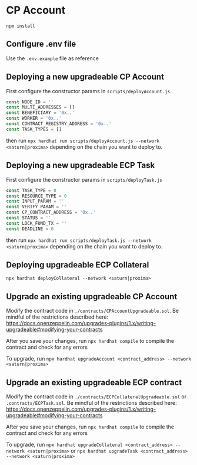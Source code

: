 # CP Account

```shell
npm install
```

## Configure .env file

Use the `.env.example` file as reference

## Deploying a new upgradeable CP Account

First configure the constructor params in `scripts/deployAccount.js`

```js
const NODE_ID = ''
const MULTI_ADDRESSES = []
const BENEFICIARY = '0x..'
const WORKER = '0x..'
const CONTRACT_REGISTRY_ADDRESS = '0x..'
const TASK_TYPES = []
```

then run `npx hardhat run scripts/deployAccount.js --network <saturn|proxima>` depending on the chain you want to deploy to.

## Deploying a new upgradeable ECP Task

First configure the constructor params in `scripts/deployTask.js`

```js
const TASK_TYPE = 0
const RESOURCE_TYPE = 0
const INPUT_PARAM = ''
const VERIFY_PARAM = ''
const CP_CONTRACT_ADDRESS = '0x..'
const STATUS = ''
const LOCK_FUND_TX = ''
const DEADLINE = 0
```

then run `npx hardhat run scripts/deployTask.js --network <saturn|proxima>` depending on the chain you want to deploy to.

## Deploying upgradeable ECP Collateral

```shell
npx hardhat deployCollateral --network <saturn|proxima>
```

## Upgrade an existing upgradeable CP Account

Modify the contract code in `./contracts/CPAccountUpgradeable.sol`. Be mindful of the restrictions described here: https://docs.openzeppelin.com/upgrades-plugins/1.x/writing-upgradeable#modifying-your-contracts

After you save your changes, run `npx hardhat compile` to compile the contract and check for any errors

To upgrade, run `npx hardhat upgradeAccount <contract_address> --network <saturn|proxima>`

## Upgrade an existing upgradeable ECP contract

Modify the contract code in `./contracts/ECPCollateralUpgradeable.sol` or `.contracts/ECPTask.sol`. Be mindful of the restrictions described here: https://docs.openzeppelin.com/upgrades-plugins/1.x/writing-upgradeable#modifying-your-contracts

After you save your changes, run `npx hardhat compile` to compile the contract and check for any errors

To upgrade, run `npx hardhat upgradeCollateral <contract_address> --network <saturn|proxima>` or `npx hardhat upgradeTask <contract_address> --network <saturn|proxima>`
